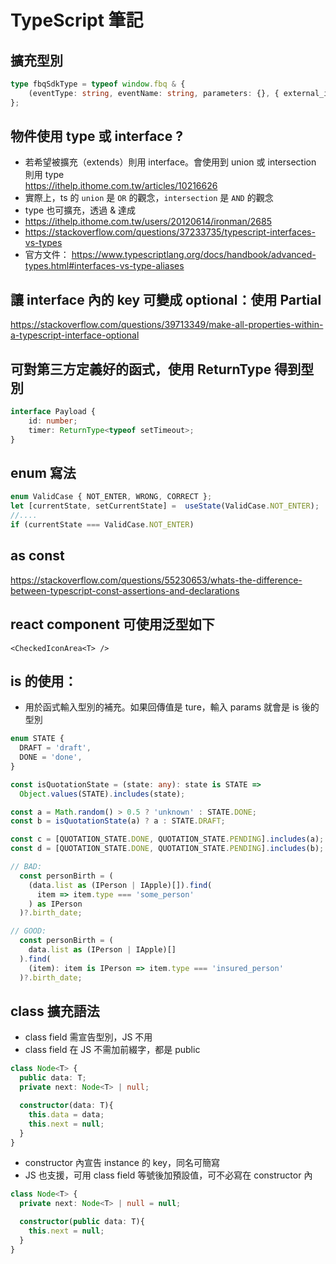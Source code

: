 # TypeScript 筆記

## 擴充型別
```ts
type fbqSdkType = typeof window.fbq & {
    (eventType: string, eventName: string, parameters: {}, { external_id: string }): void;
};
```
## 物件使用 type 或 interface ?
- 若希望被擴充（extends）則用 interface。會使用到 union 或 intersection 則用 type  
https://ithelp.ithome.com.tw/articles/10216626     
- 實際上，ts 的 `union` 是 `OR` 的觀念，`intersection` 是 `AND` 的觀念  
- type 也可擴充，透過 & 達成  
- https://ithelp.ithome.com.tw/users/20120614/ironman/2685
- https://stackoverflow.com/questions/37233735/typescript-interfaces-vs-types  
- 官方文件： https://www.typescriptlang.org/docs/handbook/advanced-types.html#interfaces-vs-type-aliases

## 讓 interface 內的 key 可變成 optional：使用 Partial
https://stackoverflow.com/questions/39713349/make-all-properties-within-a-typescript-interface-optional

## 可對第三方定義好的函式，使用 ReturnType 得到型別
```ts
interface Payload {
    id: number;
    timer: ReturnType<typeof setTimeout>;
}
```

## enum 寫法
```ts
enum ValidCase { NOT_ENTER, WRONG, CORRECT };
let [currentState, setCurrentState] =  useState(ValidCase.NOT_ENTER);
//....
if (currentState === ValidCase.NOT_ENTER)
```
## as const
https://stackoverflow.com/questions/55230653/whats-the-difference-between-typescript-const-assertions-and-declarations

## react component 可使用泛型如下
```
<CheckedIconArea<T> />
```
## is 的使用：
- 用於函式輸入型別的補充。如果回傳值是 ture，輸入 params 就會是 is 後的型別
```ts
enum STATE {
  DRAFT = 'draft',
  DONE = 'done',
}

const isQuotationState = (state: any): state is STATE =>
  Object.values(STATE).includes(state);

const a = Math.random() > 0.5 ? 'unknown' : STATE.DONE;
const b = isQuotationState(a) ? a : STATE.DRAFT;

const c = [QUOTATION_STATE.DONE, QUOTATION_STATE.PENDING].includes(a); // 類型 '"unknown" | STATE.DONE' 的引數不可指派給類型 'STATE' 的參數。
const d = [QUOTATION_STATE.DONE, QUOTATION_STATE.PENDING].includes(b); // OK
```
```ts
// BAD:
  const personBirth = (
    (data.list as (IPerson | IApple)[]).find(
      item => item.type === 'some_person'
    ) as IPerson
  )?.birth_date;

// GOOD:
  const personBirth = (
    data.list as (IPerson | IApple)[]
  ).find(
    (item): item is IPerson => item.type === 'insured_person'
  )?.birth_date;
```
## class 擴充語法

- class field 需宣告型別，JS 不用
- class field 在 JS 不需加前綴字，都是 public
```ts
class Node<T> {
  public data: T;
  private next: Node<T> | null;

  constructor(data: T){
    this.data = data;
    this.next = null;
  }
}
```
- constructor 內宣告 instance 的 key，同名可簡寫
- JS 也支援，可用 class field 等號後加預設值，可不必寫在 constructor 內 
```ts
class Node<T> {
  private next: Node<T> | null = null;

  constructor(public data: T){
    this.next = null;
  }
}
```
